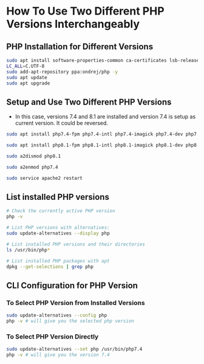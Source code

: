# How To Use Two Different PHP Versions Interchangeably

## PHP Installation for Different Versions

```bash
sudo apt install software-properties-common ca-certificates lsb-release apt-transport-https
LC_ALL=C.UTF-8
sudo add-apt-repository ppa:ondrej/php -y
sudo apt update
sudo apt upgrade
```

## Setup and Use Two Different PHP Versions

- In this case, versions 7.4 and 8.1 are installed and version 7.4 is setup as current version. It could be reversed.

```bash
sudo apt install php7.4-fpm php7.4-intl php7.4-imagick php7.4-dev php7.4-zip php7.4-curl php7.4-xmlrpc php7.4-sqlite3 php7.4-gd php7.4-mysql php7.4-mbstring php7.4-xml libapache2-mod-php7.4 -y

sudo apt install php8.1-fpm php8.1-intl php8.1-imagick php8.1-dev php8.1-zip php8.1-curl php8.1-xmlrpc php8.1-sqlite3 php8.1-gd php8.1-mysql php8.1-mbstring php8.1-xml libapache2-mod-php8.1 -y

sudo a2dismod php8.1

sudo a2enmod php7.4

sudo service apache2 restart
```

## List installed PHP versions

```sh
# Check the currently active PHP version
php -v

# List PHP versions with alternatives:
sudo update-alternatives --display php

# List installed PHP versions and their directories
ls /usr/bin/php*

# List installed PHP packages with apt
dpkg --get-selections | grep php
```

## CLI Configuration for PHP Version

### To Select PHP Version from Installed Versions

```bash
sudo update-alternatives --config php
php -v # will give you the selected php version
```

### To Select PHP Version Directly

```bash
sudo update-alternatives --set php /usr/bin/php7.4
php -v # will give you the version 7.4
```
